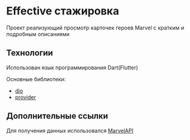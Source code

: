# Effective стажировка

Проект реализующий просмотр карточек героев Marvel с кратким и подробным описаниями

## Технологии

Использован язык программирования Dart(Flutter)

Основные библиотеки:
- [dio](https://pub.dev/packages/dio)
- [provider](https://pub.dev/packages/provider)

## Дополнительные ссылки

Для получения данных использовался [MarvelAPI](https://developer.marvel.com)